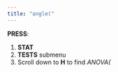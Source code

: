 ```yaml
---
title: "angle("
---
```


**PRESS**:
1. **STAT**
2. **TESTS** submenu
3. Scroll down to **H** to find *ANOVA(*
